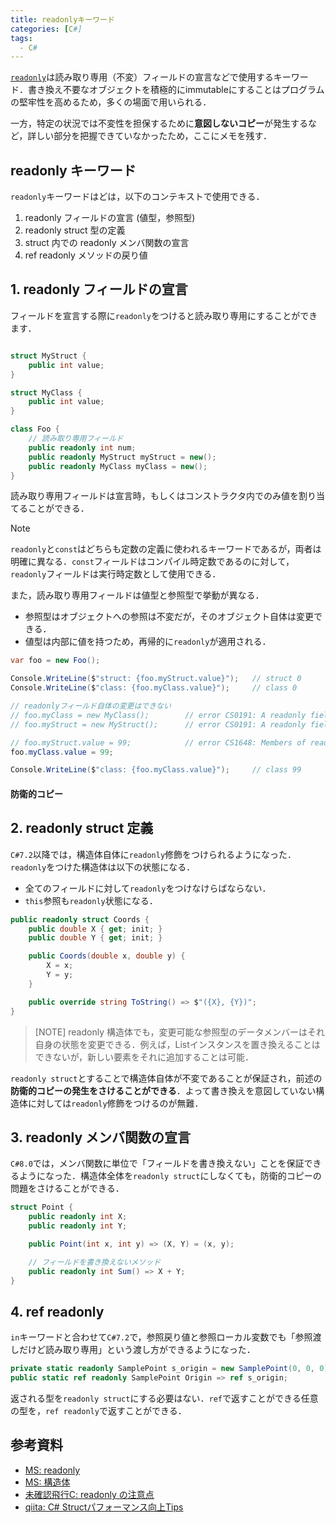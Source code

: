 ```yaml
---
title: readonlyキーワード
categories: [C#]
tags:
  - C#
---
```


[`readonly`][readonly]は読み取り専用（不変）フィールドの宣言などで使用するキーワード．書き換え不要なオブジェクトを積極的にimmutableにすることはプログラムの堅牢性を高めるため，多くの場面で用いられる．

一方，特定の状況では不変性を担保するために**意図しないコピー**が発生するなど，詳しい部分を把握できていなかったため，ここにメモを残す．


## readonly キーワード

`readonly`キーワードはどは，以下のコンテキストで使用できる．

1. readonly フィールドの宣言 (値型，参照型)
2. readonly struct 型の定義
3. struct 内での readonly メンバ関数の宣言
4. ref readonly メソッドの戻り値


## 1. readonly フィールドの宣言

フィールドを宣言する際に`readonly`をつけると読み取り専用にすることができます．

```cs

struct MyStruct {
    public int value;
}

struct MyClass {
    public int value;
}

class Foo {
    // 読み取り専用フィールド
    public readonly int num;
    public readonly MyStruct myStruct = new();
    public readonly MyClass myClass = new();
}
```

読み取り専用フィールドは宣言時，もしくはコンストラクタ内でのみ値を割り当てることができる．

> [!NOTE]
> `readonly`と`const`はどちらも定数の定義に使われるキーワードであるが，両者は明確に異なる．`const`フィールドはコンパイル時定数であるのに対して，`readonly`フィールドは実行時定数として使用できる．

また，読み取り専用フィールドは値型と参照型で挙動が異なる．

  - 参照型はオブジェクトへの参照は不変だが，そのオブジェクト自体は変更できる．
  - 値型は内部に値を持つため，再帰的に`readonly`が適用される．

```cs
var foo = new Foo();

Console.WriteLine($"struct: {foo.myStruct.value}");   // struct 0
Console.WriteLine($"class: {foo.myClass.value}");     // class 0

// readonlyフィールド自体の変更はできない
// foo.myClass = new MyClass();        // error CS0191: A readonly field cannot be assigned to...
// foo.myStruct = new MyStruct();      // error CS0191: A readonly field cannot be assigned to...

// foo.myStruct.value = 99;            // error CS1648: Members of readonly field 'Foo.myStruct' cannot be modified...
foo.myClass.value = 99;

Console.WriteLine($"class: {foo.myClass.value}");     // class 99
```


#### 防衛的コピー


## 2. readonly struct 定義

`C#7.2`以降では，構造体自体に`readonly`修飾をつけられるようになった．`readonly`をつけた構造体は以下の状態になる．

- 全てのフィールドに対して`readonly`をつけなけらばならない．
- `this`参照も`readonly`状態になる．

```cs
public readonly struct Coords {
    public double X { get; init; }
    public double Y { get; init; }

    public Coords(double x, double y) {
        X = x;
        Y = y;
    }

    public override string ToString() => $"({X}, {Y})";
}
```

>  [NOTE]
> readonly 構造体でも，変更可能な参照型のデータメンバーはそれ自身の状態を変更できる．例えば，List<T>インスタンスを置き換えることはできないが，新しい要素をそれに追加することは可能．


`readonly struct`とすることで構造体自体が不変であることが保証され，前述の**防衛的コピーの発生をさけることができる**．よって書き換えを意図していない構造体に対しては`readonly`修飾をつけるのが無難．


## 3. readonly メンバ関数の宣言

`C#8.0`では，メンバ関数に単位で「フィールドを書き換えない」ことを保証できるようになった．構造体全体を`readonly struct`にしなくても，防衛的コピーの問題をさけることができる．

```cs
struct Point {
    public readonly int X;
    public readonly int Y;

    public Point(int x, int y) => (X, Y) = (x, y);

    // フィールドを書き換えないメソッド
    public readonly int Sum() => X + Y;
}
```


## 4. ref readonly

`in`キーワードと合わせて`C#7.2`で，参照戻り値と参照ローカル変数でも「参照渡しだけど読み取り専用」という渡し方ができるようになった．

```cs
private static readonly SamplePoint s_origin = new SamplePoint(0, 0, 0);
public static ref readonly SamplePoint Origin => ref s_origin;
```

返される型を`readonly struct`にする必要はない．`ref`で返すことができる任意の型を，`ref readonly`で返すことができる．


## 参考資料
- [MS: readonly](https://learn.microsoft.com/ja-jp/dotnet/csharp/language-reference/keywords/readonly#ref-readonly-return-example)
- [MS: 構造体](https://learn.microsoft.com/ja-jp/dotnet/csharp/language-reference/builtin-types/struct#readonly-instance-members)
- [未確認飛行C: readonly の注意点](https://ufcpp.net/study/csharp/resource/readonlyness/#struct-readonly)
- [qiita: C# Structパフォーマンス向上Tips](https://qiita.com/old_friend/items/1c9a0e47066c1ad0c987)


<!-- リンク -->
[readonly]: https://learn.microsoft.com/ja-jp/dotnet/csharp/language-reference/keywords/readonly